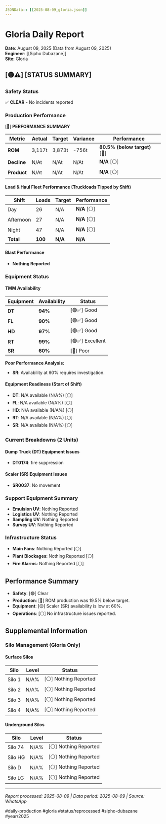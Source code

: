 ```yaml
---
JSONData:: [[2025-08-09_gloria.json]]
---
```


# Gloria Daily Report
**Date**: August 09, 2025 (Data from August 09, 2025)  
**Engineer**: [[Sipho Dubazane]]  
**Site**: Gloria  

## [🟡⚠️] [STATUS SUMMARY]

### Safety Status
✅ **CLEAR** - No incidents reported

### Production Performance
[🔴] **PERFORMANCE SUMMARY**

| Metric | Actual | Target | Variance | Performance |
|--------|--------|--------|----------|-------------|
| **ROM** | 3,117t | 3,873t | -756t | **80.5% (below target)** [🔴] |
| **Decline** | N/At | N/At | N/At | **N/A** [⚪️] |
| **Product** | N/At | N/At | N/At | **N/A** [⚪️] |

#### Load & Haul Fleet Performance (Truckloads Tipped by Shift)
| Shift | Loads | Target | Performance |
|-------|-------|--------|-------------|
| Day | 26 | N/A | **N/A** [⚪️] |
| Afternoon | 27 | N/A | **N/A** [⚪️] |
| Night | 47 | N/A | **N/A** [⚪️] |
| **Total** | **100** | **N/A** | **N/A** |

#### Blast Performance
- **Nothing Reported**

### Equipment Status

#### TMM Availability
| Equipment | Availability | Status |
|-----------|-------------|---------|
| **DT** | **94%** | [🟢✅] Good |
| **FL** | **90%** | [🟢✅] Good |
| **HD** | **97%** | [🟢✅] Good |
| **RT** | **99%** | [🟢✅] Excellent |
| **SR** | **60%** | [🔴] Poor |

**Poor Performance Analysis:**
- **SR**: Availability at 60% requires investigation.

#### Equipment Readiness (Start of Shift)
- **DT**: N/A available (N/A%) [⚪️]
- **FL**: N/A available (N/A%) [⚪️]
- **HD**: N/A available (N/A%) [⚪️]
- **RT**: N/A available (N/A%) [⚪️]
- **SR**: N/A available (N/A%) [⚪️]

### Current Breakdowns (2 Units)

#### Dump Truck (DT) Equipment Issues
- **DT0174**: fire suppression

#### Scaler (SR) Equipment Issues
- **SR0037**: No movement

### Support Equipment Summary
- **Emulsion UV**: Nothing Reported
- **Logistics UV**: Nothing Reported
- **Sampling UV**: Nothing Reported
- **Survey UV**: Nothing Reported

### Infrastructure Status
- **Main Fans**: Nothing Reported [⚪️]
- **Plant Blockages**: Nothing Reported [⚪️]
- **Fire Alarms**: Nothing Reported [⚪️]

## Performance Summary
- **Safety**: [🟢] Clear
- **Production**: [🔴] ROM production was 19.5% below target.
- **Equipment**: [🟡] Scaler (SR) availability is low at 60%.
- **Operations**: [⚪️] No infrastructure issues reported.

## Supplemental Information

### Silo Management (Gloria Only)
#### Surface Silos
| Silo | Level | Status |
|------|-------|--------|
| Silo 1 | N/A% | [⚪️] Nothing Reported |
| Silo 2 | N/A% | [⚪️] Nothing Reported |
| Silo 3 | N/A% | [⚪️] Nothing Reported |
| Silo 4 | N/A% | [⚪️] Nothing Reported |

#### Underground Silos
| Silo | Level | Status |
|------|-------|--------|
| Silo 74 | N/A% | [⚪️] Nothing Reported |
| Silo HG | N/A% | [⚪️] Nothing Reported |
| Silo D | N/A% | [⚪️] Nothing Reported |
| Silo LG | N/A% | [⚪️] Nothing Reported |

---
*Report processed: 2025-08-09 | Data period: 2025-08-09 | Source: WhatsApp*

#daily-production #gloria #status/reprocessed #sipho-dubazane #year/2025